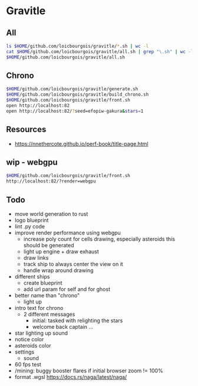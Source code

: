 # Gravitle


## All
```sh
ls $HOME/github.com/loicbourgois/gravitle/*.sh | wc -l
cat $HOME/github.com/loicbourgois/gravitle/all.sh | grep "\.sh" | wc -l
$HOME/github.com/loicbourgois/gravitle/all.sh
```


## Chrono
```sh
$HOME/github.com/loicbourgois/gravitle/generate.sh
$HOME/github.com/loicbourgois/gravitle/build_chrono.sh
$HOME/github.com/loicbourgois/gravitle/front.sh
open http://localhost:82
open http://localhost:82/?seed=efopiw-gakura&stars=1
```


## Resources
- https://nnethercote.github.io/perf-book/title-page.html



## wip - webgpu
```sh
$HOME/github.com/loicbourgois/gravitle/front.sh
http://localhost:82/?render=webgpu 
```


## Todo
- move world generation to rust
- logo blueprint
- lint .py code
- improve render performance using webgpu
  - increase poly count for cells drawing, especially asteroids
    this should be generated
  - light up engine + draw exhaust
  - draw links
  - track ship to always center the view on it
  - handle wrap around drawing
- different ships
  - create blueprint
  - add url param for self and for ghost
- better name than "chrono"
  - light up
- intro text for chrono
  - 2 different messages
    - initial: tasked with relighting the stars 
    - welcome back captain ... 
- star lighting up sound
- notice color
- asteroids color
- settings
  - sound
- 60 fps test
- /mining: buggy booster flares if initial browser zoom != 100%
- format .wgsl
  https://docs.rs/naga/latest/naga/

